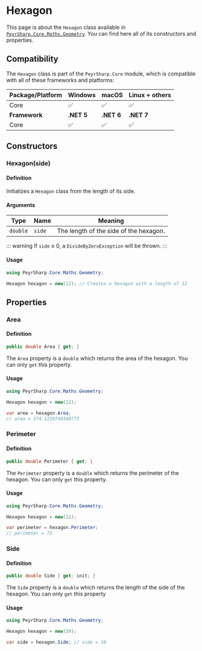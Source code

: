 # Hexagon
This page is about the `Hexagon` class available in [`PeyrSharp.Core.Maths.Geometry`](/core/maths/geometry).
You can find here all of its constructors and properties.

## Compatibility

The `Hexagon` class is part of the `PeyrSharp.Core` module, which is compatible with all of these frameworks and platforms:

| Package/Platform 	| Windows 	| macOS 	| Linux + others 	|
|------------------	|---------	|-------	|----------------	|
| Core            	| ✅       	| ✅     	| ✅              	|
| **Framework**         | **.NET 5** | **.NET 6**  | **.NET 7** |
| Core            	| ✅       	| ✅     	| ✅              	|

## Constructors
### Hexagon(side)
#### Definition
Initializes a `Hexagon` class from the length of its side.

#### Arguments

| Type     	| Name         	| Meaning                             	|
|----------	|--------------	|-------------------------------------	|
| `double` 	| `side`       	| The length of the side of the hexagon. 	|

::: warning
If `side` ≤ 0, a `DivideByZeroException` will be thrown.
:::

#### Usage

~~~ c#
using PeyrSharp.Core.Maths.Geometry;

Hexagon hexagon = new(12); // Creates a hexagon with a length of 12
~~~

## Properties
### Area
#### Definition

~~~ c#
public double Area { get; }
~~~

The `Area` property is a `double` which returns the area of the hexagon. You can only `get` this property.

#### Usage

~~~ c#
using PeyrSharp.Core.Maths.Geometry;

Hexagon hexagon = new(12);

var area = hexagon.Area;
// area = 374.1229744348775
~~~

### Perimeter
#### Definition

~~~ c#
public double Perimeter { get; }
~~~

The `Perimeter` property is a `double` which returns the perimeter of the hexagon. You can only `get` this property.

#### Usage

~~~ c#
using PeyrSharp.Core.Maths.Geometry;

Hexagon hexagon = new(12);

var perimeter = hexagon.Perimeter;
// perimeter = 72
~~~
### Side
#### Definition

~~~ c#
public double Side { get; init; }
~~~

The `Side` property is a `double` which returns the length of the side of the hexagon. You can only `get` this property

#### Usage

~~~ c#
using PeyrSharp.Core.Maths.Geometry;

Hexagon hexagon = new(10);

var side = hexagon.Side; // side = 10
~~~
